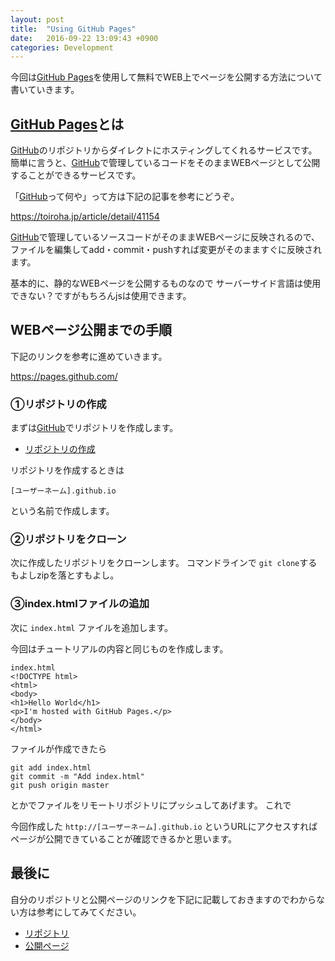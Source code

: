 ```yaml
---
layout: post
title:  "Using GitHub Pages"
date:   2016-09-22 13:09:43 +0900
categories: Development
---
```


今回は[GitHub Pages](https://pages.github.com/)を使用して無料でWEB上でページを公開する方法について書いていきます。

## [GitHub Pages](https://pages.github.com/)とは

[GitHub](github.com)のリポジトリからダイレクトにホスティングしてくれるサービスです。
簡単に言うと、[GitHub](github.com)で管理しているコードをそのままWEBページとして公開することができるサービスです。

「[GitHub](github.com)って何や」って方は下記の記事を参考にどうぞ。

https://toiroha.jp/article/detail/41154

[GitHub](github.com)で管理しているソースコードがそのままWEBページに反映されるので、
ファイルを編集してadd・commit・pushすれば変更がそのまますぐに反映されます。

基本的に、静的なWEBページを公開するものなので
サーバーサイド言語は使用できない？ですがもちろんjsは使用できます。

## WEBページ公開までの手順

下記のリンクを参考に進めていきます。

https://pages.github.com/

### ①リポジトリの作成

まずは[GitHub](github.com)でリポジトリを作成します。

- [リポジトリの作成](https://github.com/new)

リポジトリを作成するときは

`[ユーザーネーム].github.io`

という名前で作成します。

### ②リポジトリをクローン

次に作成したリポジトリをクローンします。
コマンドラインで
`git clone`するもよしzipを落とすもよし。

### ③index.htmlファイルの追加

次に `index.html` ファイルを追加します。

今回はチュートリアルの内容と同じものを作成します。

```
index.html
<!DOCTYPE html>
<html>
<body>
<h1>Hello World</h1>
<p>I'm hosted with GitHub Pages.</p>
</body>
</html>
```

ファイルが作成できたら

```
git add index.html
git commit -m "Add index.html"
git push origin master
```

とかでファイルをリモートリポジトリにプッシュしてあげます。
これで

今回作成した `http://[ユーザーネーム].github.io` というURLにアクセスすればページが公開できていることが確認できるかと思います。

## 最後に

自分のリポジトリと公開ページのリンクを下記に記載しておきますのでわからない方は参考にしてみてください。

- [リポジトリ](https://github.com/yukihirai0505/yukihirai0505.github.io)
- [公開ページ](https://yukihirai0505.github.io/)
